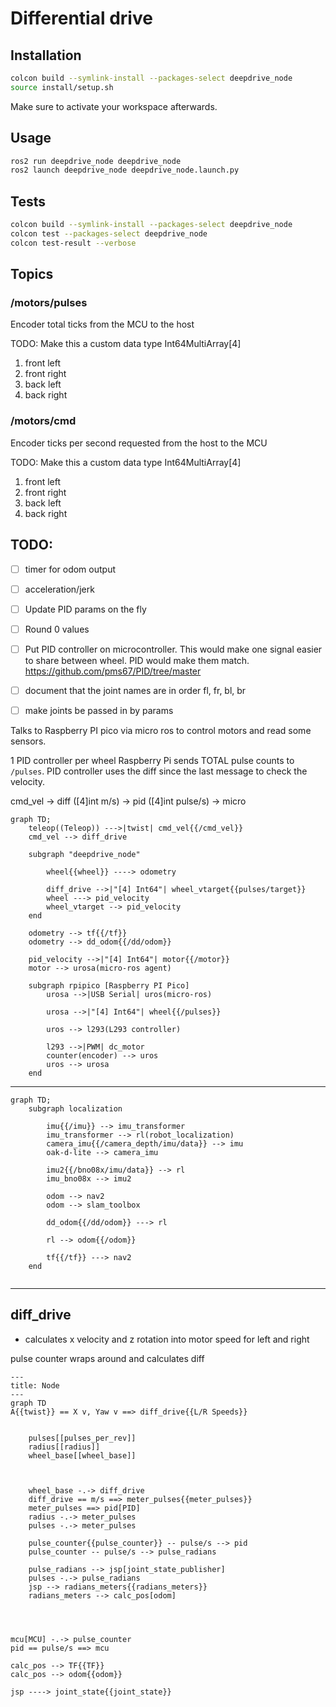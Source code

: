 # Differential drive

## Installation
```sh
colcon build --symlink-install --packages-select deepdrive_node
source install/setup.sh
```

Make sure to activate your workspace afterwards.

## Usage

```sh
ros2 run deepdrive_node deepdrive_node
ros2 launch deepdrive_node deepdrive_node.launch.py
```

## Tests
```sh
colcon build --symlink-install --packages-select deepdrive_node
colcon test --packages-select deepdrive_node
colcon test-result --verbose
```

## Topics
### /motors/pulses
Encoder total ticks from the MCU to the host

TODO: Make this a custom data type
Int64MultiArray[4]

1. front left
1. front right
1. back left
1. back right

### /motors/cmd
Encoder ticks per second requested from the host to the MCU

TODO: Make this a custom data type
Int64MultiArray[4]
1. front left
1. front right
1. back left
1. back right

## TODO:
- [ ] timer for odom output
- [ ] acceleration/jerk
- [ ] Update PID params on the fly
- [ ] Round 0 values
- [ ] Put PID controller on microcontroller. This would make one signal easier to share between wheel. PID would make them match. https://github.com/pms67/PID/tree/master
- [ ] document that the joint names are in order fl, fr, bl, br
- [ ] make joints be passed in by params


Talks to Raspberry PI pico via micro ros to control motors and read some sensors.

1 PID controller per wheel
Raspberry Pi sends TOTAL pulse counts to `/pulses`. PID controller uses the diff since the last message to check the velocity.

cmd_vel -> diff ([4]int m/s) -> pid ([4]int pulse/s) -> micro



```mermaid
graph TD;
    teleop((Teleop)) --->|twist| cmd_vel{{/cmd_vel}}
    cmd_vel --> diff_drive

    subgraph "deepdrive_node"
        
        wheel{{wheel}} ----> odometry
    
        diff_drive -->|"[4] Int64"| wheel_vtarget{{pulses/target}}
        wheel ---> pid_velocity
        wheel_vtarget --> pid_velocity
    end

    odometry --> tf{{/tf}}
    odometry --> dd_odom{{/dd/odom}}

    pid_velocity -->|"[4] Int64"| motor{{/motor}}
    motor --> urosa(micro-ros agent)

    subgraph rpipico [Raspberry PI Pico]
        urosa -->|USB Serial| uros(micro-ros)
        
        urosa -->|"[4] Int64"| wheel{{/pulses}}
        
        uros --> l293(L293 controller)

        l293 -->|PWM| dc_motor
        counter(encoder) --> uros
        uros --> urosa
    end
```

---

```mermaid
graph TD;
    subgraph localization

        imu{{/imu}} --> imu_transformer
        imu_transformer --> rl(robot_localization)
        camera_imu{{/camera_depth/imu/data}} --> imu
        oak-d-lite --> camera_imu

        imu2{{/bno08x/imu/data}} --> rl
        imu_bno08x --> imu2
        
        odom --> nav2
        odom --> slam_toolbox

        dd_odom{{/dd/odom}} ---> rl

        rl --> odom{{/odom}}

        tf{{/tf}} ---> nav2
    end    
    
```

---

## diff_drive
- calculates x velocity and z rotation into motor speed for left and right

pulse counter wraps around and calculates diff


```mermaid
---
title: Node
---
graph TD
A{{twist}} == X v, Yaw v ==> diff_drive{{L/R Speeds}}


    pulses[[pulses_per_rev]]
    radius[[radius]]
    wheel_base[[wheel_base]]


  
    wheel_base -.-> diff_drive
    diff_drive == m/s ==> meter_pulses{{meter_pulses}}
    meter_pulses ==> pid[PID]
    radius -.-> meter_pulses
    pulses -.-> meter_pulses

    pulse_counter{{pulse_counter}} -- pulse/s --> pid
    pulse_counter -- pulse/s --> pulse_radians
    
    pulse_radians --> jsp[joint_state_publisher]
    pulses -.-> pulse_radians
    jsp --> radians_meters{{radians_meters}}
    radians_meters --> calc_pos[odom]




mcu[MCU] -.-> pulse_counter
pid == pulse/s ==> mcu

calc_pos --> TF{{TF}}
calc_pos --> odom{{odom}}

jsp ----> joint_state{{joint_state}}




```
